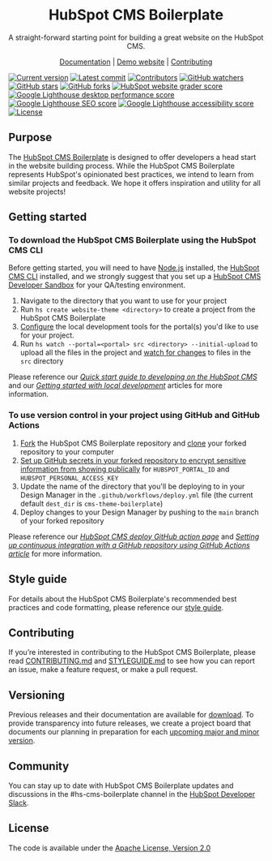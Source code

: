 <h1 align="center">HubSpot CMS Boilerplate</h1>

<p align="center">
  A straight-forward starting point for building a great website on the HubSpot CMS.
</p>

<p align="center">
  <a href="https://github.com/HubSpot/cms-theme-boilerplate/wiki">Documentation</a> |
  <a href="https://boilerplate.hubspotcms.com/">Demo website</a> |
  <a href="https://github.com/HubSpot/cms-theme-boilerplate/blob/main/CONTRIBUTING.md">Contributing</a>
</p>

[![Current version](https://img.shields.io/github/v/release/HubSpot/cms-theme-boilerplate)](https://github.com/HubSpot/cms-theme-boilerplate/releases)
[![Latest commit](https://img.shields.io/github/last-commit/HubSpot/cms-theme-boilerplate)](https://github.com/HubSpot/cms-theme-boilerplate/commits/main)
[![Contributors](https://img.shields.io/github/contributors/HubSpot/cms-theme-boilerplate?logo=blue)](https://github.com/HubSpot/cms-theme-boilerplate/graphs/contributors)
[![GitHub watchers](https://img.shields.io/github/watchers/HubSpot/cms-theme-boilerplate?style=social)](https://github.com/HubSpot/cms-theme-boilerplate/watchers)
[![GitHub stars](https://img.shields.io/github/stars/HubSpot/cms-theme-boilerplate?style=social)](https://github.com/HubSpot/cms-theme-boilerplate/stargazers)
[![GitHub forks](https://img.shields.io/github/forks/HubSpot/cms-theme-boilerplate?style=social)](https://github.com/HubSpot/cms-theme-boilerplate/network/members)
[![HubSpot website grader score](https://img.shields.io/badge/HubSpot%20website%20grader%20score-97-brightgreen)](https://website.grader.com/tests/boilerplate.hubspotcms.com)
[![Google Lighthouse desktop performance score](https://img.shields.io/badge/Google%20Lighthouse%20desktop%20performance%20score-98-brightgreen)](https://developers.google.com/web/tools/lighthouse)
[![Google Lighthouse SEO score](https://img.shields.io/badge/Google%20Lighthouse%20SEO%20score-100-brightgreen)](https://developers.google.com/web/tools/lighthouse)
[![Google Lighthouse accessibility score](https://img.shields.io/badge/Google%20Lighthouse%20accessibility%20score-100-brightgreen)](https://developers.google.com/web/tools/lighthouse)
[![License](https://img.shields.io/badge/license-Apache%20Version%202.0-red)](https://github.com/HubSpot/cms-theme-boilerplate/blob/main/LICENSE)

## Purpose

The [HubSpot CMS Boilerplate](https://designers.hubspot.com/docs/building-blocks/themes/hubspot-cms-boilerplate) is designed to offer developers a head start in the website building process. While the HubSpot CMS Boilerplate represents HubSpot's opinionated best practices, we intend to learn from similar projects and feedback. We hope it offers inspiration and utility for all website projects!

## Getting started

### To download the HubSpot CMS Boilerplate using the HubSpot CMS CLI

Before getting started, you will need to have [Node.js](https://nodejs.org) installed, the [HubSpot CMS CLI](https://developers.hubspot.com/docs/cms/guides/getting-started-with-local-development#install-dependencies) installed, and we strongly suggest that you set up a [HubSpot CMS Developer Sandbox](https://offers.hubspot.com/free-cms-developer-sandbox) for your QA/testing environment.

1. Navigate to the directory that you want to use for your project
2. Run `hs create website-theme <directory>` to create a project from the HubSpot CMS Boilerplate
3. [Configure](https://developers.hubspot.com/docs/cms/guides/getting-started-with-local-development#configure-the-local-development-tools) the local development tools for the portal(s) you'd like to use for your project.
4. Run `hs watch --portal=<portal> src <directory> --initial-upload` to upload all the files in the project and [watch for changes](https://developers.hubspot.com/docs/cms/developer-reference/local-development-cms-cli#watch) to files in the `src` directory

Please reference our _[Quick start guide to developing on the HubSpot CMS](https://developers.hubspot.com/docs/cms/guides/getting-started)_ and our _[Getting started with local development](https://designers.hubspot.com/tutorials/getting-started-with-local-development)_ articles for more information.

### To use version control in your project using GitHub and GitHub Actions

1. [Fork](https://help.github.com/en/github/getting-started-with-github/fork-a-repo) the HubSpot CMS Boilerplate repository and [clone](https://help.github.com/en/github/creating-cloning-and-archiving-repositories/cloning-a-repository) your forked repository to your computer
2. [Set up GitHub secrets in your forked repository to encrypt sensitive information from showing publically](https://help.github.com/en/actions/configuring-and-managing-workflows/creating-and-storing-encrypted-secrets) for `HUBSPOT_PORTAL_ID` and `HUBSPOT_PERSONAL_ACCESS_KEY`
3. Update the name of the directory that you'll be deploying to in your Design Manager in the `.github/workflows/deploy.yml` file (the current default `dest_dir` is `cms-theme-boilerplate`)
4. Deploy changes to your Design Manager by pushing to the `main` branch of your forked repository

Please reference our [_HubSpot CMS deploy GitHub action page_](https://github.com/marketplace/actions/hubspot-cms-deploy) and _[Setting up continuous integration with a GitHub repository using GitHub Actions article](https://designers.hubspot.com/tutorials/github-integration)_ for more information.

## Style guide

For details about the HubSpot CMS Boilerplate's recommended best practices and code formatting, please reference our [style guide](https://github.com/HubSpot/cms-theme-boilerplate/blob/master/STYLEGUIDE.md).

## Contributing

If you’re interested in contributing to the HubSpot CMS Boilerplate, please read [CONTRIBUTING.md](https://github.com/HubSpot/cms-theme-boilerplate/blob/master/CONTRIBUTING.md) and [STYLEGUIDE.md](https://github.com/HubSpot/cms-theme-boilerplate/blob/master/STYLEGUIDE.md) to see how you can report an issue, make a feature request, or make a pull request.

## Versioning

Previous releases and their documentation are available for [download](https://github.com/HubSpot/cms-theme-boilerplate/releases). To provide transparency into future releases, we create a project board that documents our planning in preparation for each [upcoming major and minor version](https://github.com/HubSpot/cms-theme-boilerplate/projects).

## Community

You can stay up to date with HubSpot CMS Boilerplate updates and discussions in the #hs-cms-boilerplate channel in the [HubSpot Developer Slack](https://designers.hubspot.com/slack).

## License

The code is available under the [Apache License, Version 2.0](https://github.com/HubSpot/cms-theme-boilerplate/blob/main/LICENSE)
